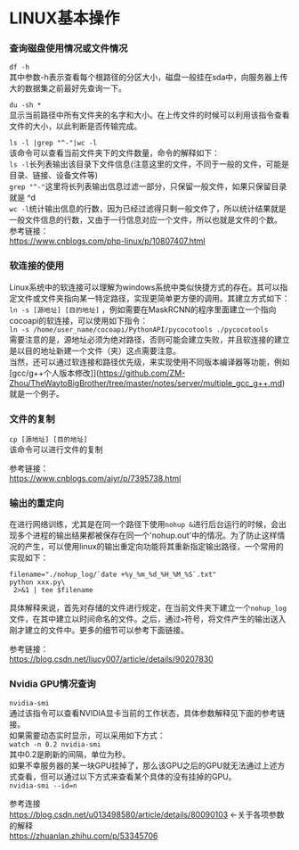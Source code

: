 LINUX基本操作
===
### 查询磁盘使用情况或文件情况
`df -h`<br>
其中参数-h表示查看每个根路径的分区大小，磁盘一般挂在sda中，向服务器上传大的数据集之前最好先查询一下。

`du -sh *`<br>
显示当前路径中所有文件夹的名字和大小。在上传文件的时候可以利用该指令查看文件的大小，以此判断是否传输完成。  

`ls -l |grep "^-"|wc -l`<br>
该命令可以查看当前文件夹下的文件数量，命令的解释如下：<br>
`ls -l`长列表输出该目录下文件信息(注意这里的文件，不同于一般的文件，可能是目录、链接、设备文件等)<br>
`grep "^-"`这里将长列表输出信息过滤一部分，只保留一般文件，如果只保留目录就是 ^d<br>
`wc -l`统计输出信息的行数，因为已经过滤得只剩一般文件了，所以统计结果就是一般文件信息的行数，又由于一行信息对应一个文件，所以也就是文件的个数。<br>
参考链接：<br>
https://www.cnblogs.com/php-linux/p/10807407.html

### 软连接的使用
Linux系统中的软连接可以理解为windows系统中类似快捷方式的存在。其可以指定文件或文件夹指向某一特定路径，实现更简单更方便的调用。其建立方式如下：<br>
`ln -s [源地址] [目的地址]`  ，例如需要在MaskRCNN的程序里面建立一个指向cocoapi的软连接，可以使用如下指令：<br>
`ln -s /home/user_name/cocoapi/PythonAPI/pycocotools ./pycocotools`<br>
需要注意的是，源地址必须为绝对路径，否则可能会建立失败，并且软连接的建立是以目的地址新建一个文件（夹）这点需要注意。<br>
当然，还可以通过软连接和路径优先级，来实现使用不同版本编译器等功能，例如[gcc/g++个人版本修改]](https://github.com/ZM-Zhou/TheWaytoBigBrother/tree/master/notes/server/multiple_gcc_g++.md)就是一个例子。  

### 文件的复制
`cp [源地址] [目的地址]`<br>
该命令可以进行文件的复制

参考链接：<br>
https://www.cnblogs.com/aiyr/p/7395738.html

### 输出的重定向
在进行网络训练，尤其是在同一个路径下使用`nohup &`进行后台运行的时候，会出现多个进程的输出结果都被保存在同一个'nohup.out'中的情况。为了防止这样情况的产生，可以使用linux的输出重定向功能将其重新指定输出路径，一个常用的实现如下：<br>
```
filename="./nohup_log/`date +%y_%m_%d_%H_%M_%S`.txt"
python xxx.py\
 2>&1 | tee $filename
```
具体解释来说，首先对存储的文件进行规定，在当前文件夹下建立一个`nohup_log`文件，在其中建立以时间命名的文件。之后，通过`>`符号，将文件产生的输出送入刚才建立的文件中。更多的细节可以参考下面链接。

参考链接：<br>
https://blog.csdn.net/liucy007/article/details/90207830

### Nvidia GPU情况查询
`nvidia-smi`<br>
通过该指令可以查看NVIDIA显卡当前的工作状态，具体参数解释见下面的参考链接。<br>
如果需要动态实时显示，可以采用如下方式：<br>
`watch -n 0.2 nvidia-smi`<br>
其中0.2是刷新的间隔，单位为秒。<br>
如果不幸服务器的某一块GPU挂掉了，那么该GPU之后的GPU就无法通过上述方式查看，但可以通过以下方式来查看某个具体的没有挂掉的GPU。<br>
`nvidia-smi --id=n`

参考连接<br>
https://blog.csdn.net/u013498580/article/details/80090103 <-关于各项参数的解释<br>
https://zhuanlan.zhihu.com/p/53345706